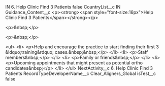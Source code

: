 <?xml version="1.0" encoding="UTF-8"?>
<CustomMetadata xmlns="http://soap.sforce.com/2006/04/metadata" xmlns:xsi="http://www.w3.org/2001/XMLSchema-instance" xmlns:xsd="http://www.w3.org/2001/XMLSchema">
    <label>IN 6. Help Clinic Find 3 Patients</label>
    <protected>false</protected>
    <values>
        <field>CountryList__c</field>
        <value xsi:type="xsd:string">IN</value>
    </values>
    <values>
        <field>Guidance_Content__c</field>
        <value xsi:type="xsd:string">&lt;p&gt;&lt;strong&gt;&lt;span style=&quot;font-size:16px&quot;&gt;Help Clinic Find 3 Patients&lt;/span&gt;&lt;/strong&gt;&lt;/p&gt;

&lt;p&gt;&amp;nbsp;&lt;/p&gt;

&lt;p&gt;&amp;nbsp;&lt;/p&gt;

&lt;ul&gt;
	&lt;li&gt;
	&lt;p&gt;Help and encourage the practice to start finding their first 3 &amp;ldquo;training&amp;rdquo; cases.&amp;nbsp;&amp;nbsp;&lt;/p&gt;
	&lt;/li&gt;
	&lt;li&gt;
	&lt;p&gt;Staff members&amp;nbsp;&lt;/p&gt;
	&lt;/li&gt;
	&lt;li&gt;
	&lt;p&gt;Family or friends&amp;nbsp;&lt;/p&gt;
	&lt;/li&gt;
	&lt;li&gt;
	&lt;p&gt;Upcoming appointments that might present as potential ortho candidates&amp;nbsp;&lt;/p&gt;
	&lt;/li&gt;
&lt;/ul&gt;</value>
    </values>
    <values>
        <field>NextActivity__c</field>
        <value xsi:type="xsd:string">6. Help Clinic Find 3 Patients</value>
    </values>
    <values>
        <field>RecordTypeDeveloperName__c</field>
        <value xsi:type="xsd:string">Clear_Aligners_Global</value>
    </values>
    <values>
        <field>isTest__c</field>
        <value xsi:type="xsd:boolean">false</value>
    </values>
</CustomMetadata>
